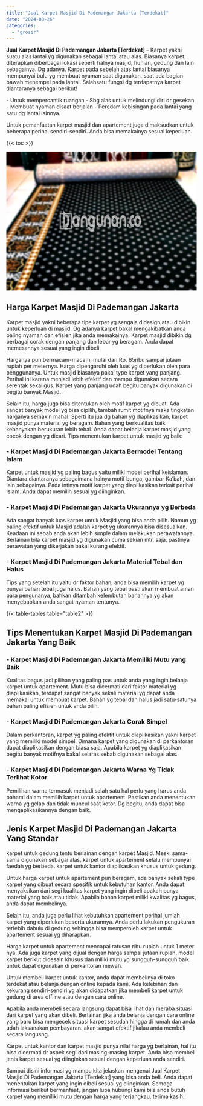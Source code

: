 ```yaml
---
title: "Jual Karpet Masjid Di Pademangan Jakarta [Terdekat]"
date: "2024-08-26"
categories: 
  - "grosir"
---
```


**Jual Karpet Masjid Di Pademangan Jakarta \[Terdekat\]** – Karpet yakni suatu alas lantai yg digunakan sebagai lantai atau alas. Biasanya karpet diterapkan diberbagai lokasi seperti halnya masjid, hunian, gedung dan lain sebagainya. Dg adanya. Karpet pada sebelah atas lantai biasanya mempunyai bulu yg membuat nyaman saat digunakan, saat ada bagian bawah menempel pada lantai. Salahsatu fungsi dg terdapatnya karpet diantaranya sebagai berikut!

\- Untuk mempercantik ruangan - Sbg alas untuk melindungi diri dr gesekan - Membuat nyaman disaat berjalan - Peredam kebisingan pada lantai yang satu dg lantai lainnya.

Untuk pemanfaatan karpet masjid dan apartement juga dimaksudkan untuk beberapa perihal sendiri-sendiri. Anda bisa memakainya sesuai keperluan.

{{< toc >}}

![Jual Karpet Masjid Di Pademangan Jakarta [Terdekat]](/images/grosir-karpet-murah-47.png)

## Harga Karpet Masjid Di Pademangan Jakarta

Karpet masjid yakni beberapa tipe karpet yg sengaja didesign atau dibikin untuk keperluan di masjid. Dg adanya karpet bakal mengakibatkan anda paling nyaman dan efisien jika anda memakainya. Karpet masjid dibikin dg berbagai corak dengan panjang dan lebar yg beragam. Anda dapat memesannya sesuai yang ingin dibeli.

Harganya pun bermacam-macam, mulai dari Rp. 65ribu sampai jutaan rupiah per meternya. Harga dipengaruhi oleh luas yg diperlukan oleh para penggunanya. Untuk masjid biasanya pakai type karpet yang panjang. Perihal ini karena menjadi lebih efektif dan mampu digunakan secara serentak sekaligus. Karpet yang panjang udah begitu banyak digunakan di begitu banyak Masjid.

Selain itu, harga juga bisa ditentukan oleh motif karpet yg dibuat. Ada sangat banyak model yg bisa dipilih, tambah rumit motifnya maka tingkatan harganya semakin mahal. Sperti itu jua dg bahan yg diaplikasikan, karpet masjid punya material yg beragam. Bahan yang berkualitas baik kebanyakan berukuran lebih tebal. Anda dapat belanja karpet masjid yang cocok dengan yg dicari. Tips menentukan karpet untuk masjid yg baik:

### \- Karpet Masjid Di Pademangan Jakarta Bermodel Tentang Islam

Karpet untuk masjid yg paling bagus yaitu miliki model perihal keislaman. Diantara diantaranya sebagaimana halnya motif bunga, gambar Ka’bah, dan lain sebagainya. Pada intinya motif karpet yang diaplikasikan terkait perihal Islam. Anda dapat memilih sesuai yg diinginkan.

### \- Karpet Masjid Di Pademangan Jakarta Ukurannya yg Berbeda

Ada sangat banyak luas karpet untuk Masjid yang bisa anda pilih. Namun yg paling efektif untuk Masjid adalah karpet yg ukurannya bisa disesuaikan. Keadaan ini sebab anda akan lebih simple dalam melakukan perawatannya. Berlainan bila karpet masjid yg digunakan cuma sekian mtr. saja, pastinya perawatan yang dikerjakan bakal kurang efektif.

### \- Karpet Masjid Di Pademangan Jakarta Material Tebal dan Halus

Tips yang setelah itu yaitu dr faktor bahan, anda bisa memilih karpet yg punyai bahan tebal juga halus. Bahan yang tebal pasti akan membuat aman para pengunanya, bahkan ditambah kelembutan bahannya yg akan menyebabkan anda sangat nyaman tentunya.

{{< table-tables table="table2" >}}

## Tips Menentukan Karpet Masjid Di Pademangan Jakarta Yang Baik

### \- Karpet Masjid Di Pademangan Jakarta Memiliki Mutu yang Baik

Kualitas bagus jadi pilihan yang paling pas untuk anda yang ingin belanja karpet untuk apartement. Mutu bisa dicermati dari faktor material yg diaplikasikan, terdapat sangat banyak sekali material yg dapat anda memakai untuk membuat karpet. Bahan yg tebal dan halus jadi satu-satunya bahan paling efisien untuk anda pilih.

### \- Karpet Masjid Di Pademangan Jakarta Corak Simpel

Dalam perkantoran, karpet yg paling efektif untuk diaplikasikan yakni karpet yang memiliki model simpel. Dimana karpet yang digunakan di perkantoran dapat diaplikasikan dengan biasa saja. Apabila karpet yg diaplikasikan begitu banyak motifnya bakal selaras sebab digunakan sebagai alas.

### \- Karpet Masjid Di Pademangan Jakarta Warna Yg Tidak Terlihat Kotor

Pemilihan warna termasuk menjadi salah satu hal perlu yang harus anda pahami dalam memilih karpet untuk apartement. Pastikan anda menentukan warna yg gelap dan tidak muncul saat kotor. Dg begitu, anda dapat bisa mengaplikasikannya dengan baik.

## Jenis Karpet Masjid Di Pademangan Jakarta Yang Standar

karpet untuk gedung tentu berlainan dengan karpet Masjid. Meski sama-sama digunakan sebagai alas, karpet untuk apartement selalu mempunyai faedah yg berbeda. karpet untuk kantor diaplikasikan khusus untuk gedung.

Untuk harga karpet untuk apartement pun beragam, ada banyak sekali type karpet yang dibuat secara spesifik untuk kebutuhan kantor. Anda dapat menyaksikan dari segi kualitas karpet yang ingin dibeli apakah punya material yang baik atau tidak. Apabila bahan karpet miliki kwalitas yg bagus, anda dapat membelinya.

Selain itu, anda juga perlu lihat kebutuhkan apartement perihal jumlah karpet yang diperlukan beserta ukurannya. Anda perlu lakukan pengukuran terlebih dahulu di gedung sehingga bisa memperoleh karpet untuk apartement sesuai yg diharapkan.

Harga karpet untuk apartement mencapai ratusan ribu rupiah untuk 1 meter nya. Ada juga karpet yang dijual dengan harga sampai jutaan rupiah, model karpet berikut didesain khusus dan miliki mutu yg sungguh-sungguh baik untuk dapat digunakan di perkantoran mewah.

Untuk membeli karpet untuk kantor, anda dapat membelinya di toko terdekat atau belanja dengan online kepada kami. Ada kelebihan dan kekurang sendiri-sendiri yg akan didapatkan jika membeli karpet untuk gedung di area offline atau dengan cara online.

Apabila anda membeli secara langsung dapat bisa lihat dan meraba situasi dari karpet yang akan dibeli. Berlainan jika anda belanja dengan cara online yang baru bisa mengecek situasi karpet sesudah hingga di rumah dan anda udah laksanakan pembayaran. akan sangat efektif jikalau anda membeli secara langusng.

Karpet untuk kantor dan karpet masjid punya nilai harga yg berlainan, hal itu bisa dicermati dr aspek segi dari masing-masing karpet. Anda bisa membeli jenis karpet sesuai yg diinginkan sesuai dengan keperluan anda sendiri.

Sampai disini informasi yg mampu kita jelaskan mengenai Jual Karpet Masjid Di Pademangan Jakarta \[Terdekat\] yang bisa anda beli. Anda dapat menentukan karpet yang ingin dibeli sesuai yg diinginkan. Semoga informasi berikut bermanfaat, jangan lupa hubungi kami bila anda butuh karpet yang memiliki mutu dengan harga yang terjangkau, terima kasih.
